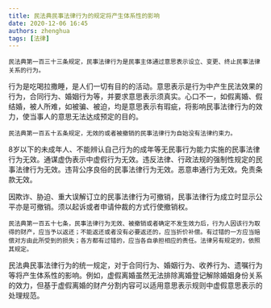 ```yaml
---
title: 民法典民事法律行为的规定将产生体系性的影响
date: 2020-12-06 16:45
authors: zhenghua
tags: [法律]
---
```


```民法典第一百三十三条规定，民事法律行为是民事主体通过意思表示设立、变更、终止民事法律关系的行为。```

行为是吃喝拉撒睡，是人们一切有目的的活动。意思表示是行为中产生民法效果的行为，合同行为、婚姻行为等，并要求意思表示须真实。心口不一，如假离婚、假结婚，被人所难，如被骗、被迫，均是意思表示有瑕疵，将影响民事法律行为的效力，使当事人的意思无法达成预定的目的。

```民法典第一百五十五条规定，无效的或者被撤销的民事法律行为自始没有法律约束力。```

8岁以下的未成年人、不能辨认自己行为的成年等无民事行为能力实施的民事法律行为无效。通谋虚伪表示中虚假行为无效。违反法律、行政法规的强制性规定的民事法律行为无效。违背公序良俗的民事法律行为无效。恶意串通行为无效。免责条款无效。

因欺诈、胁迫、重大误解订立的民事法律行为可撤销，民事法律行为成立时显示公平亦是可撤销。须以起诉或者申请仲裁的方式行使撤销权。

```民法典第一百五十七条，民事法律行为无效、被撤销或者确定不发生效力后，行为人因该行为取得的财产，应当予以返还；不能返还或者没有必要返还的，应当折价补偿。有过错的一方应当赔偿对方由此所受到的损失；各方都有过错的，应当各自承担相应的责任。法律另有规定的，依照其规定。```

民法典民事法律行为的统一规定，对于合同行为、婚姻行为、收养行为、遗嘱行为等将产生体系性的影响。例如，虚假离婚虽然无法排除离婚登记解除婚姻身份关系的效力，但基于虚假离婚的财产分割内容可以适用意思表示规则中虚假意思表示的处理规范。
